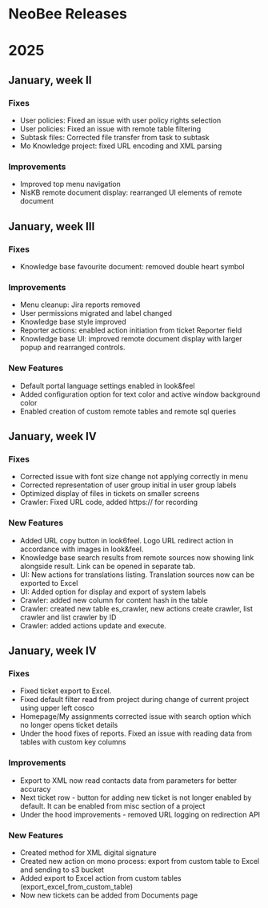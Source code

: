 # NeoBee Releases
# 2025
## January, week II
### **Fixes**
 - User policies: Fixed an issue with user policy rights selection
 - User policies: Fixed an issue with remote table filtering
 - Subtask files: Corrected file transfer from task to subtask
 - Mo Knowledge project: fixed URL encoding and XML parsing
### **Improvements**
 - Improved top menu navigation
 - NisKB remote document display: rearranged UI elements of remote document

## January, week III
### **Fixes**
- Knowledge base favourite document: removed double heart symbol
### **Improvements**
- Menu cleanup: Jira reports removed
- User permissions migrated and label changed
- Knowledge base style improved
- Reporter actions: enabled action initiation from ticket Reporter field
- Knowledge base UI: improved remote document display with larger popup and rearranged controls.  
### **New Features**
- Default portal language settings enabled in look&feel
- Added configuration option for text color and active window background color
- Enabled creation of custom remote tables and remote sql queries 

## January, week IV
### **Fixes**
- Corrected issue with font size change not applying correctly in menu
- Corrected representation of user group initial in user group labels
- Optimized display of files in tickets on smaller screens
- Crawler: Fixed URL code, added https:// for recording
### **New Features**
- Added URL copy button in look6feel. Logo URL redirect action in accordance with images in look&feel.
- Knowledge base search results from remote sources now showing link alongside result. Link can be opened in separate tab.
- UI: New actions for translations listing. Translation sources now can be exported to Excel
- UI: Added option for display and export of system labels
- Crawler: added new column for content hash in the table
- Crawler: created new table es_crawler, new actions create crawler, list crawler and list crawler by ID
- Crawler: added actions update and execute.

## January, week IV
### **Fixes**
- Fixed ticket export to Excel. 
- Fixed default filter read from project during change of current project using upper left cosco
- Homepage/My assignments corrected issue with search option which no longer opens ticket details
- Under the hood fixes of reports. Fixed an issue with reading data from tables with custom key columns
### **Improvements**
- Export to XML now read contacts data from parameters for better accuracy
- Next ticket row - button for adding new ticket is not longer enabled by default. It can be enabled from misc section of a project
- Under the hood improvements - removed URL logging on redirection API
### **New Features** 
- Created method for XML digital signature
- Created new action on mono process: export from custom table to Excel and sending to s3 bucket
- Added export to Excel action from custom tables (export_excel_from_custom_table)
- Now new tickets can be added from Documents page
